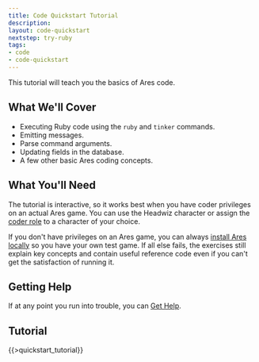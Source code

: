```yaml
---
title: Code Quickstart Tutorial
description:
layout: code-quickstart
nextstep: try-ruby
tags: 
- code
- code-quickstart
---
```


This tutorial will teach you the basics of Ares code.

## What We'll Cover

* Executing Ruby code using the `ruby` and `tinker` commands.
* Emitting messages.
* Parse command arguments.
* Updating fields in the database.
* A few other basic Ares coding concepts.

## What You'll Need

The tutorial is interactive, so it works best when you have coder privileges on an actual Ares game.  You can use the Headwiz character or assign the [coder role](/tutorials/manage/roles) to a character of your choice.  

If you don't have privileges on an Ares game, you can always [install Ares locally](/tutorials/code/local-setup) so you have your own test game.  If all else fails, the exercises still explain key concepts and contain useful reference code even if you can't get the satisfaction of running it.

## Getting Help

If at any point you run into trouble, you can [Get Help](/feedback).

## Tutorial

{{>quickstart_tutorial}}
